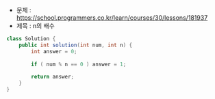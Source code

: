 - 문제 : https://school.programmers.co.kr/learn/courses/30/lessons/181937
- 제목 : n의 배수 

```java
class Solution {
    public int solution(int num, int n) {
        int answer = 0;
        
        if ( num % n == 0 ) answer = 1;
        
        return answer;
    }
}
```